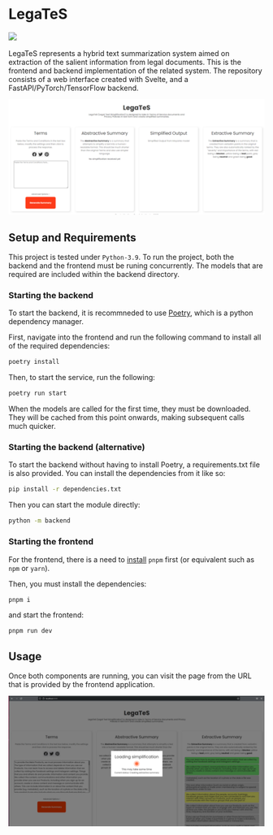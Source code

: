 # LegaTeS

![](https://img.shields.io/badge/Python-3.9-green.svg)

LegaTeS represents a hybrid text summarization system aimed on extraction of the salient information from legal documents.
This is the frontend and backend implementation of the related system. 
The repository consists of a web interface created with Svelte, and a FastAPI/PyTorch/TensorFlow backend.

![Frontend Interface](logo.png)

## Setup and Requirements
This project is tested under `Python-3.9`.
To run the project, both the backend and the frontend must be runing concurrently. The models that are required are included within the backend directory.

### Starting the backend

To start the backend, it is recommneded to use [Poetry](https://python-poetry.org/docs/basic-usage/), which is a python dependency manager.

First, navigate into the frontend and run the following command to install all of the required dependencies:

```bash
poetry install
```

Then, to start the service, run the following:

```bash
poetry run start
```

When the models are called for the first time, they must be downloaded. They will be cached from this point onwards, making subsequent calls much quicker.

### Starting the backend (alternative)

To start the backend without having to install Poetry, a requirements.txt file is also provided. You can install the dependencies from it like so:

```bash
pip install -r dependencies.txt
```

Then you can start the module directly:

```bash
python -m backend
```

### Starting the frontend

For the frontend, there is a need to [install](https://nodejs.org/en/download/) `pnpm` first (or equivalent such as `npm` or `yarn`).

Then, you must install the dependencies:

```bash
pnpm i
```

and start the frontend:

```bash
pnpm run dev
```


## Usage

Once both components are running, you can visit the page from the URL that is provided by the frontend application.

![Frontend Interface](legates_example.png)
